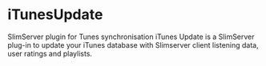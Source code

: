 # iTunesUpdate
SlimServer plugin for Tunes synchronisation
iTunes Update is a SlimServer plug-in to update your iTunes database with Slimserver client listening data, user ratings and playlists.
